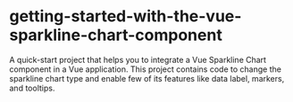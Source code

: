# getting-started-with-the-vue-sparkline-chart-component
A quick-start project that helps you to integrate a Vue Sparkline Chart component in a Vue application. This project contains code to change the sparkline chart type and enable few of its features like data label, markers, and tooltips.
